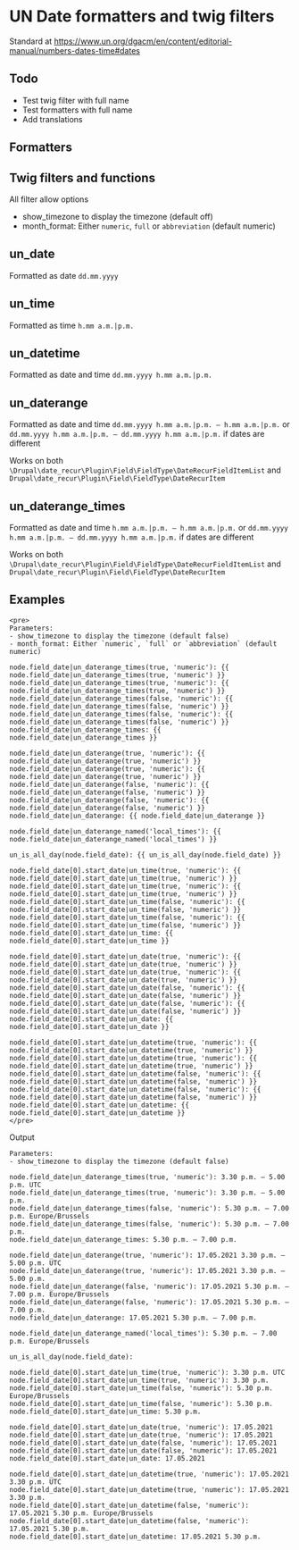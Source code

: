 # UN Date formatters and twig filters

Standard at https://www.un.org/dgacm/en/content/editorial-manual/numbers-dates-time#dates

## Todo

- Test twig filter with full name
- Test formatters with full name
- Add translations

## Formatters

## Twig filters and functions

All filter allow options

- show_timezone to display the timezone (default off)
- month_format: Either `numeric`, `full` or `abbreviation` (default numeric)

## un_date

Formatted as date `dd.mm.yyyy`

## un_time

Formatted as time `h.mm a.m.|p.m.`

## un_datetime

Formatted as date and time `dd.mm.yyyy h.mm a.m.|p.m.`

## un_daterange

Formatted as date and time `dd.mm.yyyy h.mm a.m.|p.m. — h.mm a.m.|p.m.`
or `dd.mm.yyyy h.mm a.m.|p.m. — dd.mm.yyyy h.mm a.m.|p.m.` if dates are different

Works on both `\Drupal\date_recur\Plugin\Field\FieldType\DateRecurFieldItemList` and `Drupal\date_recur\Plugin\Field\FieldType\DateRecurItem`

## un_daterange_times

Formatted as date and time `h.mm a.m.|p.m. — h.mm a.m.|p.m.`
or `dd.mm.yyyy h.mm a.m.|p.m. — dd.mm.yyyy h.mm a.m.|p.m.` if dates are different

Works on both `\Drupal\date_recur\Plugin\Field\FieldType\DateRecurFieldItemList` and `Drupal\date_recur\Plugin\Field\FieldType\DateRecurItem`

## Examples

```twig
<pre>
Parameters:
- show_timezone to display the timezone (default false)
- month_format: Either `numeric`, `full` or `abbreviation` (default numeric)

node.field_date|un_daterange_times(true, 'numeric'): {{ node.field_date|un_daterange_times(true, 'numeric') }}
node.field_date|un_daterange_times(true, 'numeric'): {{ node.field_date|un_daterange_times(true, 'numeric') }}
node.field_date|un_daterange_times(false, 'numeric'): {{ node.field_date|un_daterange_times(false, 'numeric') }}
node.field_date|un_daterange_times(false, 'numeric'): {{ node.field_date|un_daterange_times(false, 'numeric') }}
node.field_date|un_daterange_times: {{ node.field_date|un_daterange_times }}

node.field_date|un_daterange(true, 'numeric'): {{ node.field_date|un_daterange(true, 'numeric') }}
node.field_date|un_daterange(true, 'numeric'): {{ node.field_date|un_daterange(true, 'numeric') }}
node.field_date|un_daterange(false, 'numeric'): {{ node.field_date|un_daterange(false, 'numeric') }}
node.field_date|un_daterange(false, 'numeric'): {{ node.field_date|un_daterange(false, 'numeric') }}
node.field_date|un_daterange: {{ node.field_date|un_daterange }}

node.field_date|un_daterange_named('local_times'): {{ node.field_date|un_daterange_named('local_times') }}

un_is_all_day(node.field_date): {{ un_is_all_day(node.field_date) }}

node.field_date[0].start_date|un_time(true, 'numeric'): {{ node.field_date[0].start_date|un_time(true, 'numeric') }}
node.field_date[0].start_date|un_time(true, 'numeric'): {{ node.field_date[0].start_date|un_time(true, 'numeric') }}
node.field_date[0].start_date|un_time(false, 'numeric'): {{ node.field_date[0].start_date|un_time(false, 'numeric') }}
node.field_date[0].start_date|un_time(false, 'numeric'): {{ node.field_date[0].start_date|un_time(false, 'numeric') }}
node.field_date[0].start_date|un_time: {{ node.field_date[0].start_date|un_time }}

node.field_date[0].start_date|un_date(true, 'numeric'): {{ node.field_date[0].start_date|un_date(true, 'numeric') }}
node.field_date[0].start_date|un_date(true, 'numeric'): {{ node.field_date[0].start_date|un_date(true, 'numeric') }}
node.field_date[0].start_date|un_date(false, 'numeric'): {{ node.field_date[0].start_date|un_date(false, 'numeric') }}
node.field_date[0].start_date|un_date(false, 'numeric'): {{ node.field_date[0].start_date|un_date(false, 'numeric') }}
node.field_date[0].start_date|un_date: {{ node.field_date[0].start_date|un_date }}

node.field_date[0].start_date|un_datetime(true, 'numeric'): {{ node.field_date[0].start_date|un_datetime(true, 'numeric') }}
node.field_date[0].start_date|un_datetime(true, 'numeric'): {{ node.field_date[0].start_date|un_datetime(true, 'numeric') }}
node.field_date[0].start_date|un_datetime(false, 'numeric'): {{ node.field_date[0].start_date|un_datetime(false, 'numeric') }}
node.field_date[0].start_date|un_datetime(false, 'numeric'): {{ node.field_date[0].start_date|un_datetime(false, 'numeric') }}
node.field_date[0].start_date|un_datetime: {{ node.field_date[0].start_date|un_datetime }}
</pre>
```

Output

```
Parameters:
- show_timezone to display the timezone (default false)

node.field_date|un_daterange_times(true, 'numeric'): 3.30 p.m. — 5.00 p.m. UTC
node.field_date|un_daterange_times(true, 'numeric'): 3.30 p.m. — 5.00 p.m.
node.field_date|un_daterange_times(false, 'numeric'): 5.30 p.m. — 7.00 p.m. Europe/Brussels
node.field_date|un_daterange_times(false, 'numeric'): 5.30 p.m. — 7.00 p.m.
node.field_date|un_daterange_times: 5.30 p.m. — 7.00 p.m.

node.field_date|un_daterange(true, 'numeric'): 17.05.2021 3.30 p.m. — 5.00 p.m. UTC
node.field_date|un_daterange(true, 'numeric'): 17.05.2021 3.30 p.m. — 5.00 p.m.
node.field_date|un_daterange(false, 'numeric'): 17.05.2021 5.30 p.m. — 7.00 p.m. Europe/Brussels
node.field_date|un_daterange(false, 'numeric'): 17.05.2021 5.30 p.m. — 7.00 p.m.
node.field_date|un_daterange: 17.05.2021 5.30 p.m. — 7.00 p.m.

node.field_date|un_daterange_named('local_times'): 5.30 p.m. — 7.00 p.m. Europe/Brussels

un_is_all_day(node.field_date):

node.field_date[0].start_date|un_time(true, 'numeric'): 3.30 p.m. UTC
node.field_date[0].start_date|un_time(true, 'numeric'): 3.30 p.m.
node.field_date[0].start_date|un_time(false, 'numeric'): 5.30 p.m. Europe/Brussels
node.field_date[0].start_date|un_time(false, 'numeric'): 5.30 p.m.
node.field_date[0].start_date|un_time: 5.30 p.m.

node.field_date[0].start_date|un_date(true, 'numeric'): 17.05.2021
node.field_date[0].start_date|un_date(true, 'numeric'): 17.05.2021
node.field_date[0].start_date|un_date(false, 'numeric'): 17.05.2021
node.field_date[0].start_date|un_date(false, 'numeric'): 17.05.2021
node.field_date[0].start_date|un_date: 17.05.2021

node.field_date[0].start_date|un_datetime(true, 'numeric'): 17.05.2021 3.30 p.m. UTC
node.field_date[0].start_date|un_datetime(true, 'numeric'): 17.05.2021 3.30 p.m.
node.field_date[0].start_date|un_datetime(false, 'numeric'): 17.05.2021 5.30 p.m. Europe/Brussels
node.field_date[0].start_date|un_datetime(false, 'numeric'): 17.05.2021 5.30 p.m.
node.field_date[0].start_date|un_datetime: 17.05.2021 5.30 p.m.
```
